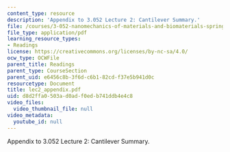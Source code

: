 ```yaml
---
content_type: resource
description: 'Appendix to 3.052 Lecture 2: Cantilever Summary.'
file: /courses/3-052-nanomechanics-of-materials-and-biomaterials-spring-2007/d8d2ffa0503ad0adf0edb741ddb4e4c8_lec2_appendix.pdf
file_type: application/pdf
learning_resource_types:
- Readings
license: https://creativecommons.org/licenses/by-nc-sa/4.0/
ocw_type: OCWFile
parent_title: Readings
parent_type: CourseSection
parent_uid: e6456c8b-3f6d-c6b1-82cd-f37e5b941d0c
resourcetype: Document
title: lec2_appendix.pdf
uid: d8d2ffa0-503a-d0ad-f0ed-b741ddb4e4c8
video_files:
  video_thumbnail_file: null
video_metadata:
  youtube_id: null
---
```

Appendix to 3.052 Lecture 2: Cantilever Summary.